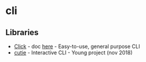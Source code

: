 # cli

## Libraries

* [Click](https://github.com/pallets/click) - doc [here](https://click.palletsprojects.com) - Easy-to-use, general purpose CLI
* [cutie](https://github.com/Kamik423/cutie) - Interactive CLI - Young project \(nov 2018\)

